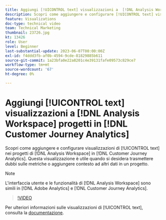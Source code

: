 ```yaml
---
title: Aggiungi [!UICONTROL text] visualizzazioni a  [!DNL Analysis Workspace]  progetti
description: Scopri come aggiungere e configurare [!UICONTROL text] visualizzazioni in [!DNL Analysis Workspace] progetti in [!DNL Customer Journey Analytics].
feature: Visualizations
doc-type: technical video
team: Technical Marketing
thumbnail: 23726.jpg
kt: 13426
role: User
level: Beginner
last-substantial-update: 2023-06-07T00:00:00Z
exl-id: f4ddd3fb-af0b-4594-9cde-81829885b611
source-git-commit: 1a23bfa0e22a8201c4e39131fafe09573c829ce7
workflow-type: tm+mt
source-wordcount: '67'
ht-degree: 0%

---
```


# Aggiungi [!UICONTROL text] visualizzazioni a [!DNL Analysis Workspace] progetti in [!DNL Customer Journey Analytics]

Scopri come aggiungere e configurare visualizzazioni di [!UICONTROL text] nei progetti di [!DNL Analysis Workspace] in [!DNL Customer Journey Analytics]. Questa visualizzazione è utile quando si desidera trasmettere dubbi sulle metriche o aggiungere contesto ad altri dati in un progetto.

>[!NOTE]
>
>L&#39;interfaccia utente e le funzionalità di [!DNL Analysis Workspace] sono simili in [!DNL Adobe Analytics] e [!DNL Customer Journey Analytics].

>[!VIDEO](https://video.tv.adobe.com/v/23726/?quality=12&learn=on)

Per ulteriori informazioni sulle visualizzazioni di [!UICONTROL text], consulta la [documentazione](https://experienceleague.adobe.com/docs/analytics-platform/using/cja-workspace/visualizations/text.html).

